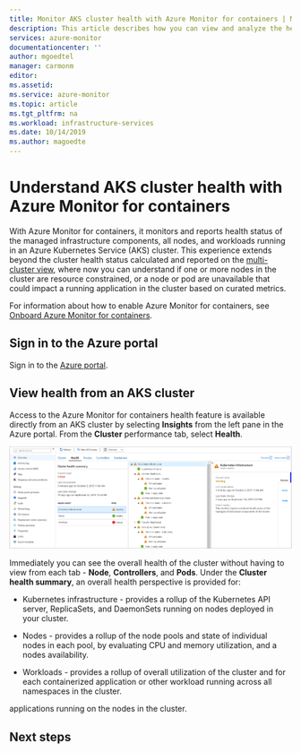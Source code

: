 ```yaml
---
title: Monitor AKS cluster health with Azure Monitor for containers | Microsoft Docs
description: This article describes how you can view and analyze the health of your AKS clusters with Azure Monitor for containers.
services: azure-monitor
documentationcenter: ''
author: mgoedtel
manager: carmonm
editor: 
ms.assetid: 
ms.service: azure-monitor
ms.topic: article
ms.tgt_pltfrm: na
ms.workload: infrastructure-services
ms.date: 10/14/2019
ms.author: magoedte
---
```


# Understand AKS cluster health with Azure Monitor for containers

With Azure Monitor for containers, it monitors and reports health status of the managed infrastructure components, all nodes, and workloads running in an Azure Kubernetes Service (AKS) cluster. This experience extends beyond the cluster health status calculated and reported on the [multi-cluster view](container-insights-analyze.md#multi-cluster-view-from-azure-monitor), where now you can understand if one or more nodes in the cluster are resource constrained, or a node or pod are unavailable that could impact a running application in the cluster based on curated metrics. 

For information about how to enable Azure Monitor for containers, see [Onboard Azure Monitor for containers](container-insights-onboard.md).

## Sign in to the Azure portal

Sign in to the [Azure portal](https://portal.azure.com). 

## View health from an AKS cluster

Access to the Azure Monitor for containers health feature is available directly from an AKS cluster by selecting **Insights** from the left pane in the Azure portal. From the **Cluster** performance tab, select **Health**.  

![Azure Monitor health dashboard example](./media/container-insights-health/container-insights-health-view-01.png)

Immediately you can see the overall health of the cluster without having to view from each tab - **Node**, **Controllers**, and **Pods**. Under the **Cluster health summary**, an overall health perspective is provided for:

- Kubernetes infrastructure - provides a rollup of the Kubernetes API server, ReplicaSets, and DaemonSets running on nodes deployed in your cluster.

- Nodes - provides a rollup of the node pools and state of individual nodes in each pool, by evaluating CPU and memory utilization, and a nodes availability.

- Workloads - provides a rollup of overall utilization of the cluster and for each containerized application or other workload running across all namespaces in the cluster.


applications running on the nodes in the cluster.  

## Next steps